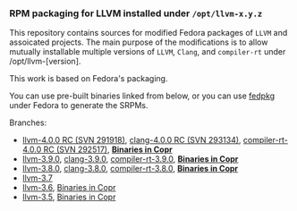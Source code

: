 ### RPM packaging for LLVM installed under `/opt/llvm-x.y.z`

This repository contains sources for modified Fedora packages of `LLVM` and assoicated projects. 
The main purpose of the modifications is to allow mutually installable multiple versions of 
`LLVM`, `Clang`, and `compiler-rt` under /opt/llvm-[version].

This work is based on Fedora's packaging.

You can use pre-built binaries linked from below, or you can use [fedpkg](https://pagure.io/fedpkg) under Fedora to generate the SRPMs.

Branches:

 * [llvm-4.0.0 RC (SVN 291918)](https://github.com/da-x/llvm-srpm/tree/llvm-4.0.0), 
   [clang-4.0.0 RC (SVN 293134)](https://github.com/da-x/llvm-srpm/tree/clang-4.0.0),
   [compiler-rt-4.0.0 RC (SVN 292517)](https://github.com/da-x/llvm-srpm/tree/compiler-rt-4.0.0),
   **[Binaries in Copr](https://copr.fedorainfracloud.org/coprs/alonid/llvm-4.0.0/)**
 * [llvm-3.9.0](https://github.com/da-x/llvm-srpm/tree/llvm-3.9.0), 
   [clang-3.9.0](https://github.com/da-x/llvm-srpm/tree/clang-3.9.0),
   [compiler-rt-3.9.0](https://github.com/da-x/llvm-srpm/tree/compiler-rt-3.9.0),
   **[Binaries in Copr](https://copr.fedorainfracloud.org/coprs/alonid/llvm-3.9.0/)**
 * [llvm-3.8.0](https://github.com/da-x/llvm-srpm/tree/llvm-3.8.0), 
   [clang-3.8.0](https://github.com/da-x/llvm-srpm/tree/clang-3.8.0),
   [compiler-rt-3.8.0](https://github.com/da-x/llvm-srpm/tree/compiler-rt-3.8.0),
   **[Binaries in Copr](https://copr.fedorainfracloud.org/coprs/alonid/llvm-3.8.0/)**
 * [llvm-3.7](https://github.com/da-x/llvm-srpm/tree/llvm-3.7)
 * [llvm-3.6](https://github.com/da-x/llvm-srpm/tree/llvm-3.6), [Binaries in Copr](https://copr.fedorainfracloud.org/coprs/alonid/llvm-3.6/)
 * [llvm-3.5](https://github.com/da-x/llvm-srpm/tree/llvm-3.5), [Binaries in Copr](https://copr.fedorainfracloud.org/coprs/alonid/llvm-3.5/)
